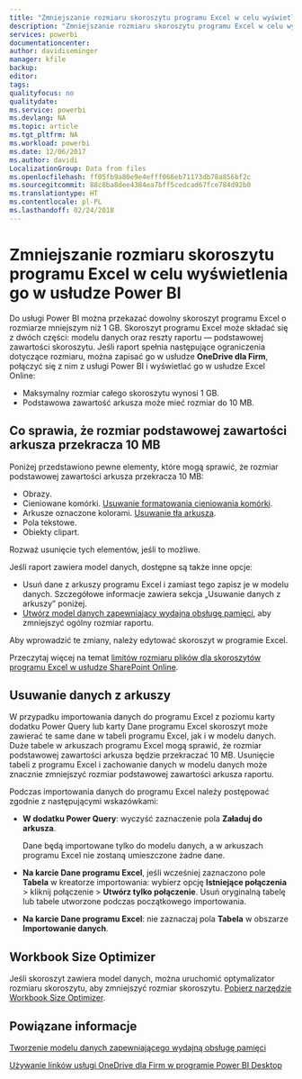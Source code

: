 ```yaml
---
title: "Zmniejszanie rozmiaru skoroszytu programu Excel w celu wyświetlenia go w usłudze Power BI"
description: "Zmniejszanie rozmiaru skoroszytu programu Excel w celu wyświetlenia go w usłudze Power BI"
services: powerbi
documentationcenter: 
author: davidiseminger
manager: kfile
backup: 
editor: 
tags: 
qualityfocus: no
qualitydate: 
ms.service: powerbi
ms.devlang: NA
ms.topic: article
ms.tgt_pltfrm: NA
ms.workload: powerbi
ms.date: 12/06/2017
ms.author: davidi
LocalizationGroup: Data from files
ms.openlocfilehash: ff05fb9a80e9e4efff066eb71173db78a856bf2c
ms.sourcegitcommit: 88c8ba8dee4384ea7bff5cedcad67fce784d92b0
ms.translationtype: HT
ms.contentlocale: pl-PL
ms.lasthandoff: 02/24/2018
---
```

# <a name="reduce-the-size-of-an-excel-workbook-to-view-it-in-power-bi"></a>Zmniejszanie rozmiaru skoroszytu programu Excel w celu wyświetlenia go w usłudze Power BI
Do usługi Power BI można przekazać dowolny skoroszyt programu Excel o rozmiarze mniejszym niż 1 GB. Skoroszyt programu Excel może składać się z dwóch części: modelu danych oraz reszty raportu — podstawowej zawartości skoroszytu. Jeśli raport spełnia następujące ograniczenia dotyczące rozmiaru, można zapisać go w usłudze **OneDrive dla Firm**, połączyć się z nim z usługi Power BI i wyświetlać go w usłudze Excel Online:

* Maksymalny rozmiar całego skoroszytu wynosi 1 GB.
* Podstawowa zawartość arkusza może mieć rozmiar do 10 MB.

## <a name="what-makes-core-worksheet-contents-larger-than-10-mb"></a>Co sprawia, że rozmiar podstawowej zawartości arkusza przekracza 10 MB
Poniżej przedstawiono pewne elementy, które mogą sprawić, że rozmiar podstawowej zawartości arkusza przekracza 10 MB:

* Obrazy.
* Cieniowane komórki. [Usuwanie formatowania cieniowania komórki](https://support.office.com/article/Add-or-change-the-background-color-of-cells-ac10f131-b847-428f-b656-d65375fb815e).
* Arkusze oznaczone kolorami. [Usuwanie tła arkusza](https://support.office.com/en-US/article/add-or-remove-a-sheet-background-3577a762-8450-4556-96a2-cc265abc00a8).
* Pola tekstowe.
* Obiekty clipart.

Rozważ usunięcie tych elementów, jeśli to możliwe. 

Jeśli raport zawiera model danych, dostępne są także inne opcje: 

* Usuń dane z arkuszy programu Excel i zamiast tego zapisz je w modelu danych. Szczegółowe informacje zawiera sekcja „Usuwanie danych z arkuszy” poniżej. 
* [Utwórz model danych zapewniający wydajną obsługę pamięci](https://support.office.com/article/Create-a-memory-efficient-Data-Model-using-Excel-2013-and-the-Power-Pivot-add-in-951c73a9-21c4-46ab-9f5e-14a2833b6a70), aby zmniejszyć ogólny rozmiar raportu.

Aby wprowadzić te zmiany, należy edytować skoroszyt w programie Excel.

Przeczytaj więcej na temat [limitów rozmiaru plików dla skoroszytów programu Excel w usłudze SharePoint Online](https://support.office.com/article/File-size-limits-for-workbooks-in-SharePoint-Online-9e5bc6f8-018f-415a-b890-5452687b325e).

## <a name="remove-data-from-worksheets"></a>Usuwanie danych z arkuszy
W przypadku importowania danych do programu Excel z poziomu karty dodatku Power Query lub karty Dane programu Excel skoroszyt może zawierać te same dane w tabeli programu Excel, jak i w modelu danych. Duże tabele w arkuszach programu Excel mogą sprawić, że rozmiar podstawowej zawartości arkusza będzie przekraczać 10 MB. Usunięcie tabeli z programu Excel i zachowanie danych w modelu danych może znacznie zmniejszyć rozmiar podstawowej zawartości arkusza raportu. 

Podczas importowania danych do programu Excel należy postępować zgodnie z następującymi wskazówkami:

* **W dodatku Power Query**: wyczyść zaznaczenie pola **Załaduj do arkusza**.
  
  Dane będą importowane tylko do modelu danych, a w arkuszach programu Excel nie zostaną umieszczone żadne dane.
* **Na karcie Dane programu Excel**, jeśli wcześniej zaznaczono pole **Tabela** w kreatorze importowania: wybierz opcję **Istniejące połączenia** \> kliknij połączenie \> **Utwórz tylko połączenie**. Usuń oryginalną tabelę lub tabele utworzone podczas początkowego importowania.
* **Na karcie Dane programu Excel**: nie zaznaczaj pola **Tabela** w obszarze **Importowanie danych**.

## <a name="workbook-size-optimizer"></a>Workbook Size Optimizer
Jeśli skoroszyt zawiera model danych, można uruchomić optymalizator rozmiaru skoroszytu, aby zmniejszyć rozmiar skoroszytu. [Pobierz narzędzie Workbook Size Optimizer](https://www.microsoft.com/en-us/download/details.aspx?id=38793).

## <a name="related-info"></a>Powiązane informacje
[Tworzenie modelu danych zapewniającego wydajną obsługę pamięci](https://support.office.com/article/Create-a-memory-efficient-Data-Model-using-Excel-2013-and-the-Power-Pivot-add-in-951c73a9-21c4-46ab-9f5e-14a2833b6a70)

[Używanie linków usługi OneDrive dla Firm w programie Power BI Desktop](desktop-use-onedrive-business-links.md)

